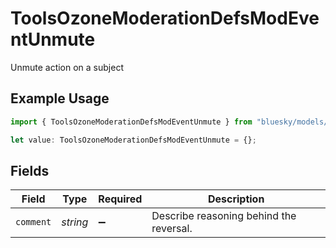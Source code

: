 # ToolsOzoneModerationDefsModEventUnmute

Unmute action on a subject

## Example Usage

```typescript
import { ToolsOzoneModerationDefsModEventUnmute } from "bluesky/models/components";

let value: ToolsOzoneModerationDefsModEventUnmute = {};
```

## Fields

| Field                                   | Type                                    | Required                                | Description                             |
| --------------------------------------- | --------------------------------------- | --------------------------------------- | --------------------------------------- |
| `comment`                               | *string*                                | :heavy_minus_sign:                      | Describe reasoning behind the reversal. |